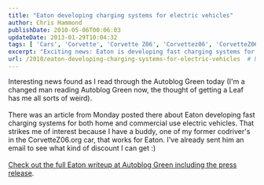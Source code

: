 ```yaml
---
title: "Eaton developing charging systems for electric vehicles"
author: Chris Hammond
publishDate: 2010-05-06T00:06:03
updateDate: 2013-01-29T10:04:32
tags: [ 'Cars', 'Corvette', 'Corvette Z06', 'Corvettez06', 'CorvetteZ06org', 'Electric', 'Electric Car', 'Leaf', 'Nissan', 'Nissan Leaf' ]
excerpt: "Exciting news: Eaton is developing fast charging systems for home and commercial EV use. Learn more on Autoblog Green! #EVcharging #EatonInnovation"
url: /2010/eaton-developing-charging-systems-for-electric-vehicles  # Use the generated URL with year
---
```

Interesting news found as I read through the Autoblog Green today (I'm a changed man reading Autoblog Green now, the thought of getting a Leaf has me all sorts of weird).<br /> <br /> There was an article from Monday posted there about Eaton developing fast charging systems for both home and commercial use electric vehicles. That strikes me of interest because I have a buddy, one of my former codriver's in the CorvetteZ06.org car, that works for Eaton. I've already sent him an email to see what kind of discount I can get :)<br /> <br /> <a href="https://green.autoblog.com/2010/05/03/eaton-developing-faster-electric-vehicle-charging-system-for-hom/">Check out the full Eaton writeup at Autoblog Green including the press release</a>.&nbsp;

